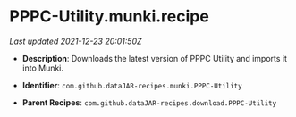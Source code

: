 # PPPC-Utility.munki.recipe

_Last updated 2021-12-23 20:01:50Z_

- **Description**: Downloads the latest version of PPPC Utility and imports it into Munki.

- **Identifier**: `com.github.dataJAR-recipes.munki.PPPC-Utility`

- **Parent Recipes**: `com.github.dataJAR-recipes.download.PPPC-Utility`
